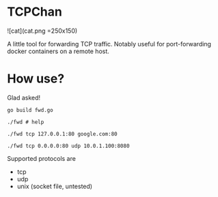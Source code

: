 # TCPChan

![cat](cat.png =250x150)

A little tool for forwarding TCP traffic. Notably useful for port-forwarding docker containers on a remote host.

<style>img[alt=cat] { width: 200px; }</style>

# How use?

Glad asked!

``` go build fwd.go ```

``` ./fwd # help ```

``` ./fwd tcp 127.0.0.1:80 google.com:80 ```

``` ./fwd tcp 0.0.0.0:80 udp 10.0.1.100:8080 ```

Supported protocols are 
 - tcp
 - udp
 - unix (socket file, untested)

